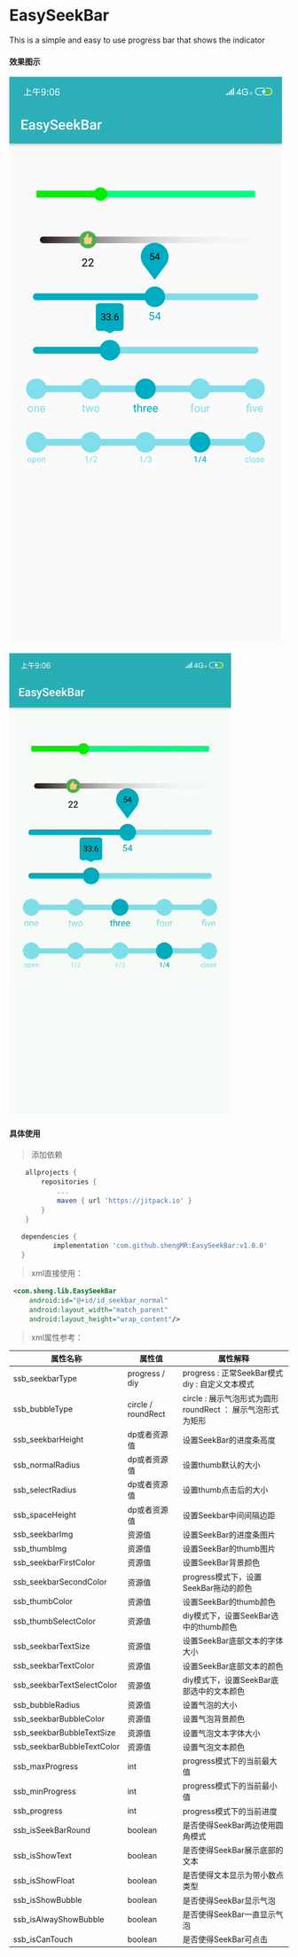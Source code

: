 # EasySeekBar
This is a simple and easy to use progress bar that shows the indicator

#### 效果图示

![Screenshot_2018-09-20-09-06-18-404_com.sheng.easy](note/Screenshot_2018-09-20-09-06-18-404_com.sheng.easy.png)

![1537408217454](note/1537408217454.gif)

#### 具体使用

> 添加依赖

```groovy
	allprojects {
		repositories {
			...
			maven { url 'https://jitpack.io' }
		}
	}
```
 ```groovy
 	dependencies {
	        implementation 'com.github.shengMR:EasySeekBar:v1.0.0'
	}

 ```

> xml直接使用：

```xml
 <com.sheng.lib.EasySeekBar
     android:id="@+id/id_seekbar_normal"
     android:layout_width="match_parent"
     android:layout_height="wrap_content"/>
```



> xml属性参考：

| 属性名称                   | 属性值             | 属性解释                                                     |
| -------------------------- | ------------------ | ------------------------------------------------------------ |
| ssb_seekbarType            | progress / diy     | progress : 正常SeekBar模式    diy : 自定义文本模式           |
| ssb_bubbleType             | circle / roundRect | circle : 展示气泡形式为圆形   roundRect ： 展示气泡形式为矩形 |
| ssb_seekbarHeight          | dp或者资源值       | 设置SeekBar的进度条高度                                      |
| ssb_normalRadius           | dp或者资源值       | 设置thumb默认的大小                                          |
| ssb_selectRadius           | dp或者资源值       | 设置thumb点击后的大小                                        |
| ssb_spaceHeight            | dp或者资源值       | 设置Seekbar中间间隔边距                                      |
| ssb_seekbarImg             | 资源值             | 设置SeekBar的进度条图片                                      |
| ssb_thumbImg               | 资源值             | 设置SeekBar的thumb图片                                       |
| ssb_seekbarFirstColor      | 资源值             | 设置SeekBar背景颜色                                          |
| ssb_seekbarSecondColor     | 资源值             | progress模式下，设置SeekBar拖动的颜色                        |
| ssb_thumbColor             | 资源值             | 设置SeekBar的thumb颜色                                       |
| ssb_thumbSelectColor       | 资源值             | diy模式下，设置SeekBar选中的thumb颜色                        |
| ssb_seekbarTextSize        | 资源值             | 设置SeekBar底部文本的字体大小                                |
| ssb_seekbarTextColor       | 资源值             | 设置SeekBar底部文本的颜色                                    |
| ssb_seekbarTextSelectColor | 资源值             | diy模式下，设置SeekBar底部选中的文本颜色                     |
| ssb_bubbleRadius           | 资源值             | 设置气泡的大小                                               |
| ssb_seekbarBubbleColor     | 资源值             | 设置气泡背景颜色                                             |
| ssb_seekbarBubbleTextSize  | 资源值             | 设置气泡文本字体大小                                         |
| ssb_seekbarBubbleTextColor | 资源值             | 设置气泡文本颜色                                             |
| ssb_maxProgress            | int                | progress模式下的当前最大值                                   |
| ssb_minProgress            | int                | progress模式下的当前最小值                                   |
| ssb_progress               | int                | progress模式下的当前进度                                     |
| ssb_isSeekBarRound         | boolean            | 是否使得SeekBar两边使用圆角模式                              |
| ssb_isShowText             | boolean            | 是否使得SeekBar展示底部的文本                                |
| ssb_isShowFloat            | boolean            | 是否使得文本显示为带小数点类型                               |
| ssb_isShowBubble           | boolean            | 是否使得SeekBar显示气泡                                      |
| ssb_isAlwayShowBubble      | boolean            | 是否使得SeekBar一直显示气泡                                  |
| ssb_isCanTouch             | boolean            | 是否使得SeekBar可点击                                        |



















